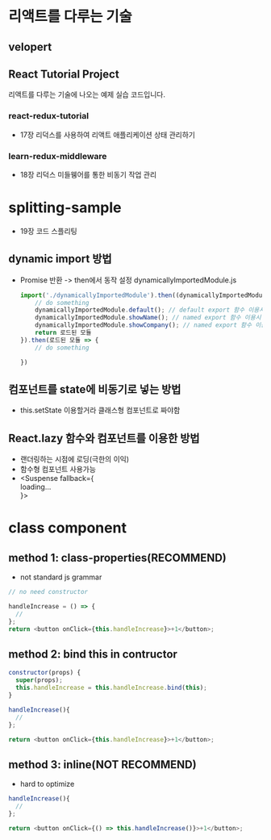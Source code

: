 # 리액트를 다루는 기술
## velopert

## React Tutorial Project

리액트를 다루는 기술에 나오는 예제 실습 코드입니다.

### react-redux-tutorial

- 17장 리덕스를 사용하여 리액트 애플리케이션 상태 관리하기

### learn-redux-middleware

- 18장 리덕스 미들웽어를 통한 비동기 작업 관리

# splitting-sample

- 19장 코드 스플리팅

## dynamic import 방법

- Promise 반환 -> then에서 동작 설정
  dynamicallyImportedModule.js

  ```javascript
  import('./dynamicallyImportedModule').then((dynamicallyImportedModule)) => {
      // do something
      dynamicallyImportedModule.default(); // default export 함수 이용시
      dynamicallyImportedModule.showName(); // named export 함수 이용시
      dynamicallyImportedModule.showCompany(); // named export 함수 이용시
      return 로드된 모듈
  }).then(로드된 모듈 => {
      // do something

  })
  ```

## 컴포넌트를 state에 비동기로 넣는 방법

- this.setState 이용할거라 클래스형 컴포넌트로 짜야함

## React.lazy 함수와 <Suspense> 컴포넌트를 이용한 방법

- 랜더링하는 시점에 로딩(극한의 이익)
- 함수형 컴포넌트 사용가능
- <Suspense fallback={<div>loading...</div>}>

# class component

## method 1: class-properties(RECOMMEND)

- not standard js grammar

```javascript
// no need constructor

handleIncrease = () => {
  //
};
return <button onClick={this.handleIncrease}>+1</button>;
```

## method 2: bind this in contructor

```javascript
constructor(props) {
  super(props);
  this.handleIncrease = this.handleIncrease.bind(this);
}

handleIncrease(){
  //
};

return <button onClick={this.handleIncrease}>+1</button>;

```

## method 3: inline(NOT RECOMMEND)

- hard to optimize

```javascript
handleIncrease(){
  //
};

return <button onClick={() => this.handleIncrease()}>+1</button>;
```
